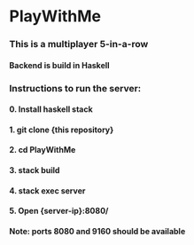 # PlayWithMe

### This is a multiplayer 5-in-a-row
#### Backend is build in Haskell

### Instructions to run the server:
#### 0. Install haskell stack
#### 1. git clone {this repository}
#### 2. cd PlayWithMe
#### 3. stack build
#### 4. stack exec server
#### 5. Open {server-ip}:8080/

#### Note: ports 8080 and 9160 should be available